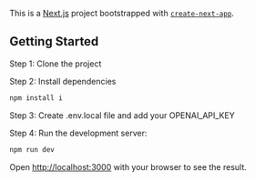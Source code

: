 This is a [Next.js](https://nextjs.org/) project bootstrapped with [`create-next-app`](https://github.com/vercel/next.js/tree/canary/packages/create-next-app).

## Getting Started

Step 1: Clone the project

Step 2: Install dependencies
```bash
npm install i
```

Step 3: Create .env.local file and add your OPENAI_API_KEY

Step 4: Run the development server:

```bash
npm run dev
```

Open [http://localhost:3000](http://localhost:3000) with your browser to see the result.

